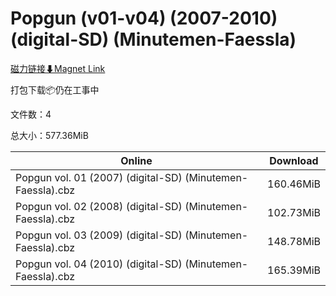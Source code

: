 # Popgun (v01-v04) (2007-2010) (digital-SD) (Minutemen-Faessla)

[磁力链接⬇Magnet Link](magnet:?xt=urn:btih:9e0610a0ddc9b1a1df4784253e13145ff9187ca6&dn=Popgun%20%28v01-v04%29%20%282007-2010%29%20%28digital-SD%29%20%28Minutemen-Faessla%29)

打包下载📦仍在工事中

文件数：4

总大小：577.36MiB

Online | Download
--- | ---
Popgun vol. 01 (2007) (digital-SD) (Minutemen-Faessla).cbz | 160.46MiB
Popgun vol. 02 (2008) (digital-SD) (Minutemen-Faessla).cbz | 102.73MiB
Popgun vol. 03 (2009) (digital-SD) (Minutemen-Faessla).cbz | 148.78MiB
Popgun vol. 04 (2010) (digital-SD) (Minutemen-Faessla).cbz | 165.39MiB